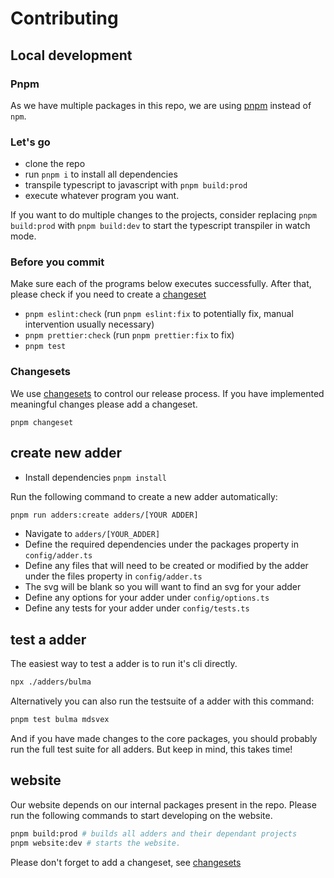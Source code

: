 # Contributing

## Local development

### Pnpm

As we have multiple packages in this repo, we are using [pnpm](https://pnpm.io/) instead of `npm`.

### Let's go

-   clone the repo
-   run `pnpm i` to install all dependencies
-   transpile typescript to javascript with `pnpm build:prod`
-   execute whatever program you want.

If you want to do multiple changes to the projects, consider replacing `pnpm build:prod` with `pnpm build:dev` to start the typescript transpiler in watch mode.

### Before you commit

Make sure each of the programs below executes successfully. After that, please check if you need to create a [changeset](#changesets)

-   `pnpm eslint:check` (run `pnpm eslint:fix` to potentially fix, manual intervention usually necessary)
-   `pnpm prettier:check` (run `pnpm prettier:fix` to fix)
-   `pnpm test`

### Changesets

We use [changesets](https://github.com/changesets/changesets/blob/main/docs/adding-a-changeset.md) to control our release process. If you have implemented meaningful changes please add a changeset.

```shell
pnpm changeset
```

## create new adder

- Install dependencies `pnpm install`

Run the following command to create a new adder automatically:

```bash
pnpm run adders:create adders/[YOUR ADDER]
```

- Navigate to `adders/[YOUR_ADDER]`
- Define the required dependencies under the packages property in `config/adder.ts`
- Define any files that will need to be created or modified by the adder under the files property in `config/adder.ts`
- The svg will be blank so you will want to find an svg for your adder
- Define any options for your adder under `config/options.ts`
- Define any tests for your adder under `config/tests.ts`

## test a adder

The easiest way to test a adder is to run it's cli directly.

```sh
npx ./adders/bulma
```

Alternatively you can also run the testsuite of a adder with this command:

```sh
pnpm test bulma mdsvex
```

And if you have made changes to the core packages, you should probably run the full test suite for all adders. But keep in mind, this takes time!

## website

Our website depends on our internal packages present in the repo. Please run the following commands to start developing on the website.

```sh
pnpm build:prod # builds all adders and their dependant projects
pnpm website:dev # starts the website.
```

Please don't forget to add a changeset, see [changesets](#changesets)
